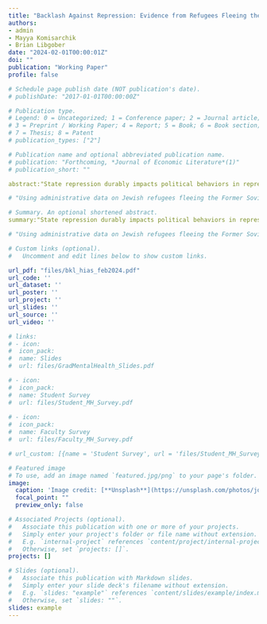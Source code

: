 ```yaml
---
title: "Backlash Against Repression: Evidence from Refugees Fleeing the Former Soviet Bloc"
authors:
- admin
- Mayya Komisarchik
- Brian Libgober
date: "2024-02-01T00:00:01Z"
doi: ""
publication: "Working Paper"
profile: false

# Schedule page publish date (NOT publication's date).
# publishDate: "2017-01-01T00:00:00Z"

# Publication type.
# Legend: 0 = Uncategorized; 1 = Conference paper; 2 = Journal article;
# 3 = Preprint / Working Paper; 4 = Report; 5 = Book; 6 = Book section;
# 7 = Thesis; 8 = Patent
# publication_types: ["2"]

# Publication name and optional abbreviated publication name.
# publication: "Forthcoming, *Journal of Economic Literature*(1)"
# publication_short: ""

abstract:"State repression durably impacts political behaviors in repressed populations, yet research has largely focused on individuals remaining in affected places. Seldom considered are behaviors of individuals who flee to other countries. We examine one such population, Jews exiting the Soviet Bloc, using a unique administrative dataset rarely available in the immigration context. Applying a within-family research design, we examine the impact of having lived longer in the Soviet Bloc on political behavior. In contrast with typical findings of state repression's demobilizing effects, we find that siblings who lived longer in the Soviet Union are significantly more likely to vote in elections. We also find a differentially greater tendency to affiliate with conservative political parties, which we attribute to backlash against communism. We consider alternative mechanisms including family dynamics and economics, and find supportive evidence for similar effects in Israel, one of the other major recipients of this refugee population."

# "Using administrative data on Jewish refugees fleeing the Former Soviet Bloc for the United States between 1955 and 2000, along with survey data on Israeli citizens born in the Former Soviet Bloc, we demonstrate persistent downstream political consequences of living as a targeted minority under a repressive, communist regime. Using a within-family research design, we show that individuals who spent longer periods living under a Soviet Bloc government are more likely to engage in backlash against the regime that oppressed them by (1) being more likely to vote in their new democratic countries and (2) affiliating with right-wing political parties most unlike ruling regimes in their origin countries."

# Summary. An optional shortened abstract.
summary:"State repression durably impacts political behaviors in repressed populations, yet research has largely focused on individuals remaining in affected places. Seldom considered are behaviors of individuals who flee to other countries. We examine one such population, Jews exiting the Soviet Bloc, using a unique administrative dataset rarely available in the immigration context. Applying a within-family research design, we examine the impact of having lived longer in the Soviet Bloc on political behavior. In contrast with typical findings of state repression's demobilizing effects, we find that siblings who lived longer in the Soviet Union are significantly more likely to vote in elections. We also find a differentially greater tendency to affiliate with conservative political parties, which we attribute to backlash against communism. We consider alternative mechanisms including family dynamics and economics, and find supportive evidence for similar effects in Israel, one of the other major recipients of this refugee population."

# "Using administrative data on Jewish refugees fleeing the Former Soviet Bloc for the United States between 1955 and 2000, along with survey data on Israeli citizens born in the Former Soviet Bloc, we demonstrate persistent downstream political consequences of living as a targeted minority under a repressive, communist regime. Using a within-family research design, we show that individuals who spent longer periods living under a Soviet Bloc government are more likely to engage in backlash against the regime that oppressed them by (1) being more likely to vote in their new democratic countries and (2) affiliating with right-wing political parties most unlike ruling regimes in their origin countries."

# Custom links (optional).
#   Uncomment and edit lines below to show custom links.

url_pdf: "files/bkl_hias_feb2024.pdf"
url_code: '' 
url_dataset: ''
url_poster: ''
url_project: ''
url_slides: ''
url_source: ''
url_video: ''

# links: 
# - icon:
#  icon_pack:
#  name: Slides
#  url: files/GradMentalHealth_Slides.pdf

# - icon: 
#  icon_pack: 
#  name: Student Survey
#  url: files/Student_MH_Survey.pdf
  
# - icon:
#  icon_pack:
#  name: Faculty Survey
#  url: files/Faculty_MH_Survey.pdf

# url_custom: [{name = 'Student Survey', url = 'files/Student_MH_Survey.pdf'}]

# Featured image
# To use, add an image named `featured.jpg/png` to your page's folder. 
image:
  caption: 'Image credit: [**Unsplash**](https://unsplash.com/photos/jdD8gXaTZsc)'
  focal_point: ""
  preview_only: false

# Associated Projects (optional).
#   Associate this publication with one or more of your projects.
#   Simply enter your project's folder or file name without extension.
#   E.g. `internal-project` references `content/project/internal-project/index.md`.
#   Otherwise, set `projects: []`.
projects: []

# Slides (optional).
#   Associate this publication with Markdown slides.
#   Simply enter your slide deck's filename without extension.
#   E.g. `slides: "example"` references `content/slides/example/index.md`.
#   Otherwise, set `slides: ""`.
slides: example
---
```

